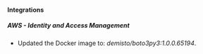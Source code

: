 #### Integrations
##### AWS - Identity and Access Management
- Updated the Docker image to: *demisto/boto3py3:1.0.0.65194*.
